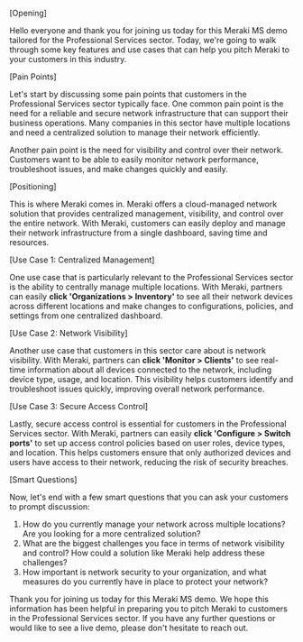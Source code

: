 [Opening]

Hello everyone and thank you for joining us today for this Meraki MS demo tailored for the Professional Services sector. Today, we're going to walk through some key features and use cases that can help you pitch Meraki to your customers in this industry.

[Pain Points]

Let's start by discussing some pain points that customers in the Professional Services sector typically face. One common pain point is the need for a reliable and secure network infrastructure that can support their business operations. Many companies in this sector have multiple locations and need a centralized solution to manage their network efficiently.

Another pain point is the need for visibility and control over their network. Customers want to be able to easily monitor network performance, troubleshoot issues, and make changes quickly and easily.

[Positioning]

This is where Meraki comes in. Meraki offers a cloud-managed network solution that provides centralized management, visibility, and control over the entire network. With Meraki, customers can easily deploy and manage their network infrastructure from a single dashboard, saving time and resources.

[Use Case 1: Centralized Management]

One use case that is particularly relevant to the Professional Services sector is the ability to centrally manage multiple locations. With Meraki, partners can easily **click 'Organizations > Inventory'** to see all their network devices across different locations and make changes to configurations, policies, and settings from one centralized dashboard.

[Use Case 2: Network Visibility]

Another use case that customers in this sector care about is network visibility. With Meraki, partners can **click 'Monitor > Clients'** to see real-time information about all devices connected to the network, including device type, usage, and location. This visibility helps customers identify and troubleshoot issues quickly, improving overall network performance.

[Use Case 3: Secure Access Control]

Lastly, secure access control is essential for customers in the Professional Services sector. With Meraki, partners can easily **click 'Configure > Switch ports'** to set up access control policies based on user roles, device types, and location. This helps customers ensure that only authorized devices and users have access to their network, reducing the risk of security breaches.

[Smart Questions]

Now, let's end with a few smart questions that you can ask your customers to prompt discussion:

1. How do you currently manage your network across multiple locations? Are you looking for a more centralized solution?
2. What are the biggest challenges you face in terms of network visibility and control? How could a solution like Meraki help address these challenges?
3. How important is network security to your organization, and what measures do you currently have in place to protect your network?

Thank you for joining us today for this Meraki MS demo. We hope this information has been helpful in preparing you to pitch Meraki to customers in the Professional Services sector. If you have any further questions or would like to see a live demo, please don't hesitate to reach out.